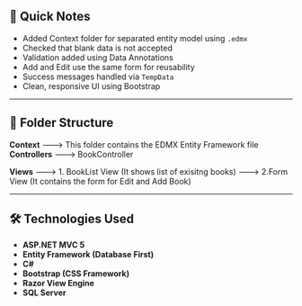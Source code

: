 ## 📝 Quick Notes

- Added Context folder for separated entity model using `.edmx`
- Checked that blank data is not accepted
- Validation added using Data Annotations
- Add and Edit use the same form for reusability
- Success messages handled via `TempData`
- Clean, responsive UI using Bootstrap
  
---
## 📁 Folder Structure

**Context**      ---> This folder contains the EDMX Entity Framework file  
**Controllers**  ---> BookController  

**Views**         --->     1. BookList View (It shows list of exisitng books)
                  --->    2.Form View (It contains the form for Edit and Add Book)  

---

## 🛠️ Technologies Used

- **ASP.NET MVC 5**
- **Entity Framework (Database First)**
- **C#**
- **Bootstrap (CSS Framework)**
- **Razor View Engine**
- **SQL Server**


